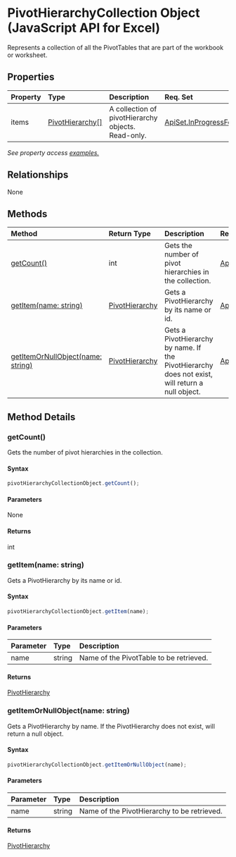 # PivotHierarchyCollection Object (JavaScript API for Excel)

Represents a collection of all the PivotTables that are part of the workbook or worksheet.

## Properties

| Property	   | Type	|Description| Req. Set|
|:---------------|:--------|:----------|:----|
|items|[PivotHierarchy[]](pivothierarchy.md)|A collection of pivotHierarchy objects. Read-only.|[ApiSet.InProgressFeatures.PivotSharedApis](../requirement-sets/excel-api-requirement-sets.md)|

_See property access [examples.](#property-access-examples)_

## Relationships
None


## Methods

| Method		   | Return Type	|Description| Req. Set|
|:---------------|:--------|:----------|:----|
|[getCount()](#getcount)|int|Gets the number of pivot hierarchies in the collection.|[ApiSet.InProgressFeatures.PivotSharedApis](../requirement-sets/excel-api-requirement-sets.md)|
|[getItem(name: string)](#getitemname-string)|[PivotHierarchy](pivothierarchy.md)|Gets a PivotHierarchy by its name or id.|[ApiSet.InProgressFeatures.PivotSharedApis](../requirement-sets/excel-api-requirement-sets.md)|
|[getItemOrNullObject(name: string)](#getitemornullobjectname-string)|[PivotHierarchy](pivothierarchy.md)|Gets a PivotHierarchy by name. If the PivotHierarchy does not exist, will return a null object.|[ApiSet.InProgressFeatures.PivotSharedApis](../requirement-sets/excel-api-requirement-sets.md)|

## Method Details


### getCount()
Gets the number of pivot hierarchies in the collection.

#### Syntax
```js
pivotHierarchyCollectionObject.getCount();
```

#### Parameters
None

#### Returns
int

### getItem(name: string)
Gets a PivotHierarchy by its name or id.

#### Syntax
```js
pivotHierarchyCollectionObject.getItem(name);
```

#### Parameters
| Parameter	   | Type	|Description|
|:---------------|:--------|:----------|
|name|string|Name of the PivotTable to be retrieved.|

#### Returns
[PivotHierarchy](pivothierarchy.md)

### getItemOrNullObject(name: string)
Gets a PivotHierarchy by name. If the PivotHierarchy does not exist, will return a null object.

#### Syntax
```js
pivotHierarchyCollectionObject.getItemOrNullObject(name);
```

#### Parameters
| Parameter	   | Type	|Description|
|:---------------|:--------|:----------|
|name|string|Name of the PivotHierarchy to be retrieved.|

#### Returns
[PivotHierarchy](pivothierarchy.md)
